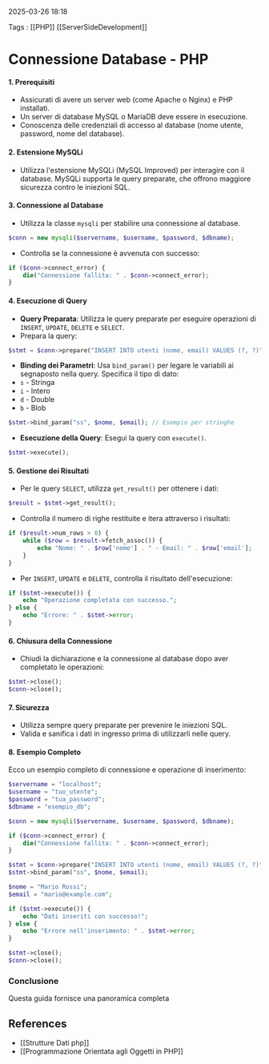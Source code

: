 2025-03-26 18:18

Tags : [[PHP]] [[ServerSideDevelopment]]

# Connessione Database - PHP

#### 1. **Prerequisiti**
   - Assicurati di avere un server web (come Apache o Nginx) e PHP installati.
   - Un server di database MySQL o MariaDB deve essere in esecuzione.
   - Conoscenza delle credenziali di accesso al database (nome utente, password, nome del database).

#### 2. **Estensione MySQLi**
   - Utilizza l'estensione MySQLi (MySQL Improved) per interagire con il database. MySQLi supporta le query preparate, che offrono maggiore sicurezza contro le iniezioni SQL.
#### 3. **Connessione al Database**
   - Utilizza la classe `mysqli` per stabilire una connessione al database.
   ```php
   $conn = new mysqli($servername, $username, $password, $dbname);
   ```

   - Controlla se la connessione è avvenuta con successo:
   ```php
   if ($conn->connect_error) {
       die("Connessione fallita: " . $conn->connect_error);
   }
   ```

#### 4. **Esecuzione di Query**
   - **Query Preparata**: Utilizza le query preparate per eseguire operazioni di `INSERT`, `UPDATE`, `DELETE` e `SELECT`.
   - Prepara la query:
   ```php
   $stmt = $conn->prepare("INSERT INTO utenti (nome, email) VALUES (?, ?)");
   ```

   - **Binding dei Parametri**: Usa `bind_param()` per legare le variabili ai segnaposto nella query. Specifica il tipo di dato:
   - `s` - Stringa
   - `i` - Intero
   - `d` - Double
   - `b` - Blob
   ```php
   $stmt->bind_param("ss", $nome, $email); // Esempio per stringhe
   ```

   - **Esecuzione della Query**: Esegui la query con `execute()`.
   ```php
   $stmt->execute();
   ```

#### 5. **Gestione dei Risultati**
   - Per le query `SELECT`, utilizza `get_result()` per ottenere i dati:
   ```php
   $result = $stmt->get_result();
   ```

   - Controlla il numero di righe restituite e itera attraverso i risultati:
   ```php
   if ($result->num_rows > 0) {
       while ($row = $result->fetch_assoc()) {
           echo "Nome: " . $row['nome'] . " - Email: " . $row['email'];
       }
   }
   ```

   - Per `INSERT`, `UPDATE` e `DELETE`, controlla il risultato dell'esecuzione:
   ```php
   if ($stmt->execute()) {
       echo "Operazione completata con successo.";
   } else {
       echo "Errore: " . $stmt->error;
   }
   ```

#### 6. **Chiusura della Connessione**
   - Chiudi la dichiarazione e la connessione al database dopo aver completato le operazioni:
   ```php
   $stmt->close();
   $conn->close();
   ```

#### 7. **Sicurezza**
   - Utilizza sempre query preparate per prevenire le iniezioni SQL.
   - Valida e sanifica i dati in ingresso prima di utilizzarli nelle query.

#### 8. **Esempio Completo**
   Ecco un esempio completo di connessione e operazione di inserimento:
   ```php
   $servername = "localhost";
   $username = "tuo_utente";
   $password = "tua_password";
   $dbname = "esempio_db";

   $conn = new mysqli($servername, $username, $password, $dbname);

   if ($conn->connect_error) {
       die("Connessione fallita: " . $conn->connect_error);
   }

   $stmt = $conn->prepare("INSERT INTO utenti (nome, email) VALUES (?, ?)");
   $stmt->bind_param("ss", $nome, $email);

   $nome = "Mario Rossi";
   $email = "mario@example.com";

   if ($stmt->execute()) {
       echo "Dati inseriti con successo!";
   } else {
       echo "Errore nell'inserimento: " . $stmt->error;
   }

   $stmt->close();
   $conn->close();
   ```

### Conclusione
Questa guida fornisce una panoramica completa
## References

- [[Strutture Dati php]]
- [[Programmazione Orientata agli Oggetti in PHP]]